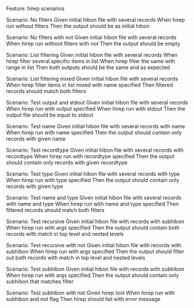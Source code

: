 Feature: hirep scenarios

Scenario: No filters
Given initial hibon file with several records
When hirep run without filters
Then the output should be as initial hibon

Scenario: No filters with not
Given initial hibon file with several records
When hirep run without filters with not
Then the output should be empty

Scenario: List filtering
Given initial hibon file with several records
When hirep filter several specific items in list
When hirep filter the same with range in list
Then both outputs should be the same and as expected

Scenario: List filtering mixed
Given initial hibon file with several records
When hirep filter items in list mixed with name specified
Then filtered records should match both filters

Scenario: Test output and stdout
Given initial hibon file with several records
When hirep run with output specified
When hirep run with stdout
Then the output file should be equal to stdout

Scenario: Test name
Given initial hibon file with several records with name
When hirep run with name specified
Then the output should contain only records with given name

Scenario: Test recordtype
Given initial hibon file with several records with recordtype
When hirep run with recordtype specified
Then the output should contain only records with given recordtype

Scenario: Test type
Given initial hibon file with several records with type
When hirep run with type specified
Then the output should contain only records with given type

Scenario: Test name and type
Given initial hibon file with several records with name and type
When hirep run with name and type specified
Then filtered records should match both filters

Scenario: Test recursive
Given initial hibon file with records with subhibon
When hirep run with args specified
Then the output should contain both records with match in top level and nested levels

Scenario: Test recursive with not
Given initial hibon file with records with subhibon
When hirep run with args specified
Then the output should filter out both records with match in top level and nested levels

Scenario: Test subhibon
Given initial hibon file with records with subhibon
When hirep run with args specified
Then the output should contain only subhibon that matches filter

Scenario: Test subhibon with not
Given hirep tool
When hirep run with subhibon and not flag
Then hirep should fail with error message
